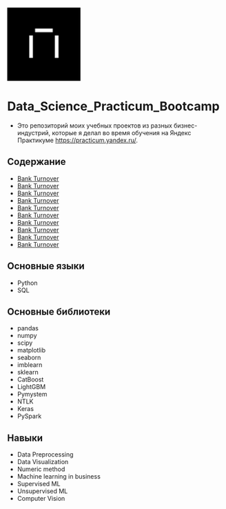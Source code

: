 <p align="left">
  <img width="170" height="170" src=logo.png>
</p>

# Data_Science_Practicum_Bootcamp
* Это репозиторий моих учебных проектов из разных бизнес-индустрий, которые я делал во время обучения на Яндекс Практикуме https://practicum.yandex.ru/.


## Содержание
* [Bank Turnover](https://github.com/podturkinalex/Data_Science_Practicum_Bootcamp/tree/main/Bank%20Turnover)
* [Bank Turnover](https://github.com/podturkinalex/Data_Science_Practicum_Bootcamp/tree/main/Bank%20Turnover)
* [Bank Turnover](https://github.com/podturkinalex/Data_Science_Practicum_Bootcamp/tree/main/Bank%20Turnover)
* [Bank Turnover](https://github.com/podturkinalex/Data_Science_Practicum_Bootcamp/tree/main/Bank%20Turnover)
* [Bank Turnover](https://github.com/podturkinalex/Data_Science_Practicum_Bootcamp/tree/main/Bank%20Turnover)
* [Bank Turnover](https://github.com/podturkinalex/Data_Science_Practicum_Bootcamp/tree/main/Bank%20Turnover)
* [Bank Turnover](https://github.com/podturkinalex/Data_Science_Practicum_Bootcamp/tree/main/Bank%20Turnover)
* [Bank Turnover](https://github.com/podturkinalex/Data_Science_Practicum_Bootcamp/tree/main/Bank%20Turnover)
* [Bank Turnover](https://github.com/podturkinalex/Data_Science_Practicum_Bootcamp/tree/main/Bank%20Turnover)
* [Bank Turnover](https://github.com/podturkinalex/Data_Science_Practicum_Bootcamp/tree/main/Bank%20Turnover)

## Основные языки
* Python
* SQL

## Основные библиотеки
* pandas
* numpy
* scipy
* matplotlib
* seaborn
* imblearn
* sklearn
* CatBoost
* LightGBM
* Pymystem
* NTLK
* Keras
* PySpark



## Навыки
* Data Preprocessing
* Data Visualization
* Numeric method
* Machine learning in business
* Supervised ML
* Unsupervised ML
* Computer Vision



